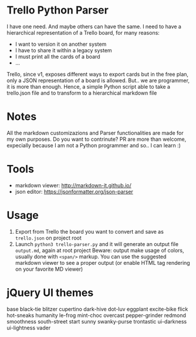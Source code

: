 # Trello Python Parser

I have one need. And maybe others can have the same.
I need to have a hierarchical representation of a Trello board, for many reasons: 
- I want to version it on another system
- I have to share it within a legacy system
- I must print all the cards of a board
- ...

Trello, since v1, exposes different ways to export cards but in the free plan, only a JSON representation of a board is allowed. 
But.. we are programmer, it is more than enough.
Hence, a simple Python script able to take a trello.json file and to transform to a hierarchical markdown file

# Notes

All the markdown customizazions and Parser functionalities are made for my own purposes. 
Do you want to contrinute? PR are more than welcome, expecially because I am not a Python programmer and so.. I can learn :)


# Tools
- markdown viewer: http://markdown-it.github.io/
- json editor: https://jsonformatter.org/json-parser

# Usage
1) Export from Trello the board you want to convert and save as `trello.json` on project root
2) Launch `python3 trello-parser.py` and it will generate an output file `output.md`, again at root project
Beware: output make usage of colors, usually done with `<span/>` markup. You can use the suggested markdown viewer to see a proper output (or enable HTML tag rendering on your favorite MD viewer)

# jQuery UI themes

base 
black-tie 
blitzer 
cupertino 
dark-hive 
dot-luv 
eggplant 
excite-bike 
flick 
hot-sneaks 
humanity 
le-frog 
mint-choc 
overcast 
pepper-grinder 
redmond 
smoothness 
south-street 
start 
sunny 
swanky-purse 
trontastic 
ui-darkness 
ui-lightness 
vader